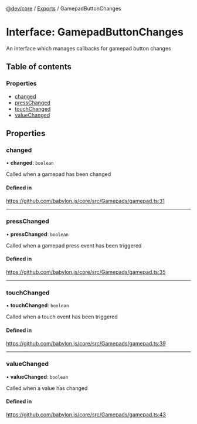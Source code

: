 [@dev/core](../README.md) / [Exports](../modules.md) / GamepadButtonChanges

# Interface: GamepadButtonChanges

An interface which manages callbacks for gamepad button changes

## Table of contents

### Properties

- [changed](GamepadButtonChanges.md#changed)
- [pressChanged](GamepadButtonChanges.md#presschanged)
- [touchChanged](GamepadButtonChanges.md#touchchanged)
- [valueChanged](GamepadButtonChanges.md#valuechanged)

## Properties

### changed

• **changed**: `boolean`

Called when a gamepad has been changed

#### Defined in

https://github.com/babylon.js/core/src/Gamepads/gamepad.ts:31

___

### pressChanged

• **pressChanged**: `boolean`

Called when a gamepad press event has been triggered

#### Defined in

https://github.com/babylon.js/core/src/Gamepads/gamepad.ts:35

___

### touchChanged

• **touchChanged**: `boolean`

Called when a touch event has been triggered

#### Defined in

https://github.com/babylon.js/core/src/Gamepads/gamepad.ts:39

___

### valueChanged

• **valueChanged**: `boolean`

Called when a value has changed

#### Defined in

https://github.com/babylon.js/core/src/Gamepads/gamepad.ts:43
